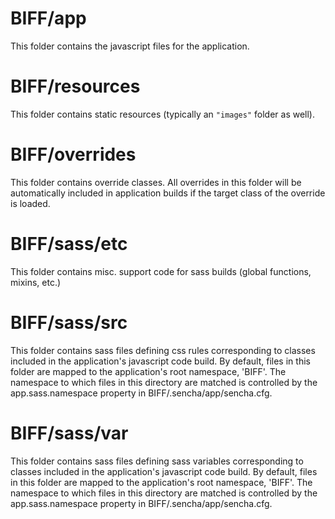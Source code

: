 # BIFF/app

This folder contains the javascript files for the application.

# BIFF/resources

This folder contains static resources (typically an `"images"` folder as well).

# BIFF/overrides

This folder contains override classes. All overrides in this folder will be 
automatically included in application builds if the target class of the override
is loaded.

# BIFF/sass/etc

This folder contains misc. support code for sass builds (global functions, 
mixins, etc.)

# BIFF/sass/src

This folder contains sass files defining css rules corresponding to classes
included in the application's javascript code build.  By default, files in this 
folder are mapped to the application's root namespace, 'BIFF'. The
namespace to which files in this directory are matched is controlled by the
app.sass.namespace property in BIFF/.sencha/app/sencha.cfg. 

# BIFF/sass/var

This folder contains sass files defining sass variables corresponding to classes
included in the application's javascript code build.  By default, files in this 
folder are mapped to the application's root namespace, 'BIFF'. The
namespace to which files in this directory are matched is controlled by the
app.sass.namespace property in BIFF/.sencha/app/sencha.cfg. 
